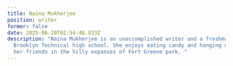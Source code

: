 ```yaml
---
title: Naina Mukherjee
position: writer
former: false
date: 2025-06-20T02:54:46.833Z
description: "Naina Mukherjee is an unaccomplished writer and a freshman at
  Brooklyn Technical high school. She enjoys eating candy and hanging out with
  her friends in the hilly expanses of Fort Greene park. "
---
```

